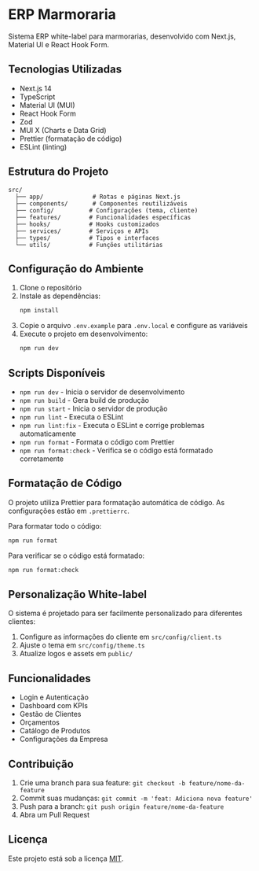 # ERP Marmoraria

Sistema ERP white-label para marmorarias, desenvolvido com Next.js, Material UI e React Hook Form.

## Tecnologias Utilizadas

- Next.js 14
- TypeScript
- Material UI (MUI)
- React Hook Form
- Zod
- MUI X (Charts e Data Grid)
- Prettier (formatação de código)
- ESLint (linting)

## Estrutura do Projeto

```
src/
  ├── app/              # Rotas e páginas Next.js
  ├── components/       # Componentes reutilizáveis
  ├── config/          # Configurações (tema, cliente)
  ├── features/        # Funcionalidades específicas
  ├── hooks/           # Hooks customizados
  ├── services/        # Serviços e APIs
  ├── types/           # Tipos e interfaces
  └── utils/           # Funções utilitárias
```

## Configuração do Ambiente

1. Clone o repositório
2. Instale as dependências:
   ```bash
   npm install
   ```
3. Copie o arquivo `.env.example` para `.env.local` e configure as variáveis
4. Execute o projeto em desenvolvimento:
   ```bash
   npm run dev
   ```

## Scripts Disponíveis

- `npm run dev` - Inicia o servidor de desenvolvimento
- `npm run build` - Gera build de produção
- `npm run start` - Inicia o servidor de produção
- `npm run lint` - Executa o ESLint
- `npm run lint:fix` - Executa o ESLint e corrige problemas automaticamente
- `npm run format` - Formata o código com Prettier
- `npm run format:check` - Verifica se o código está formatado corretamente

## Formatação de Código

O projeto utiliza Prettier para formatação automática de código. As configurações estão em `.prettierrc`.

Para formatar todo o código:

```bash
npm run format
```

Para verificar se o código está formatado:

```bash
npm run format:check
```

## Personalização White-label

O sistema é projetado para ser facilmente personalizado para diferentes clientes:

1. Configure as informações do cliente em `src/config/client.ts`
2. Ajuste o tema em `src/config/theme.ts`
3. Atualize logos e assets em `public/`

## Funcionalidades

- Login e Autenticação
- Dashboard com KPIs
- Gestão de Clientes
- Orçamentos
- Catálogo de Produtos
- Configurações da Empresa

## Contribuição

1. Crie uma branch para sua feature: `git checkout -b feature/nome-da-feature`
2. Commit suas mudanças: `git commit -m 'feat: Adiciona nova feature'`
3. Push para a branch: `git push origin feature/nome-da-feature`
4. Abra um Pull Request

## Licença

Este projeto está sob a licença [MIT](LICENSE).
